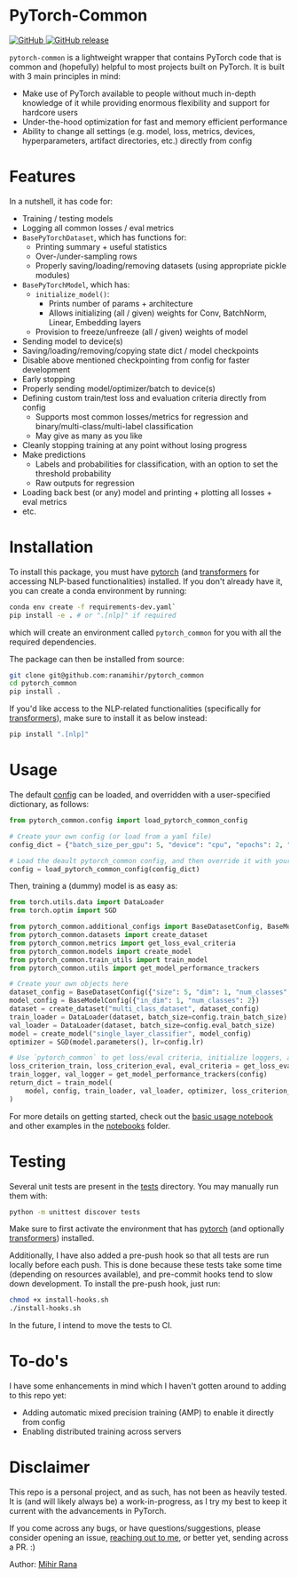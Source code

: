 
# PyTorch-Common
<p>
    <a href="https://github.com/ranamihir/pytorch_common/blob/master/LICENSE">
        <img alt="GitHub" src="https://img.shields.io/github/license/ranamihir/pytorch_common.svg">
    </a>
    <a href="https://github.com/ranamihir/pytorch_common/releases">
        <img alt="GitHub release" src="https://img.shields.io/github/release/ranamihir/pytorch_common.svg">
    </a>
</p>

`pytorch-common` is a lightweight wrapper that contains PyTorch code that is common and (hopefully) helpful to most projects built on PyTorch. It is built with 3 main principles in mind:
- Make use of PyTorch available to people without much in-depth knowledge of it while providing enormous flexibility and support for hardcore users
- Under-the-hood optimization for fast and memory efficient performance
- Ability to change all settings (e.g. model, loss, metrics, devices, hyperparameters, artifact directories, etc.) directly from config

# Features

In a nutshell, it has code for:
  - Training / testing models
  - Logging all common losses / eval metrics
  - `BasePyTorchDataset`, which has functions for:
    - Printing summary + useful statistics
    - Over-/under-sampling rows
    - Properly saving/loading/removing datasets (using appropriate pickle modules)
  - `BasePyTorchModel`, which has:
    - `initialize_model()`:
      - Prints number of params + architecture
      - Allows initializing (all / given) weights for Conv, BatchNorm, Linear, Embedding layers
    - Provision to freeze/unfreeze (all / given) weights of model
  - Sending model to device(s)
  - Saving/loading/removing/copying state dict / model checkpoints
  - Disable above mentioned checkpointing from config for faster development
  - Early stopping
  - Properly sending model/optimizer/batch to device(s)
  - Defining custom train/test loss and evaluation criteria directly from config
    - Supports most common losses/metrics for regression and binary/multi-class/multi-label classification
    - May give as many as you like
  - Cleanly stopping training at any point without losing progress
  - Make predictions
    - Labels and probabilities for classification, with an option to set the threshold probability
    - Raw outputs for regression
  - Loading back best (or any) model and printing + plotting all losses + eval metrics
  - etc.

# Installation
To install this package, you must have [pytorch](https://pytorch.org/) (and [transformers](https://github.com/huggingface/transformers) for accessing NLP-based functionalities) installed.
If you don't already have it, you can create a conda environment by running:
```bash
conda env create -f requirements-dev.yaml`
pip install -e . # or ".[nlp]" if required
```
which will create an environment called `pytorch_common` for you with all the required dependencies.


The package can then be installed from source:
```bash
git clone git@github.com:ranamihir/pytorch_common
cd pytorch_common
pip install .
```

If you'd like access to the NLP-related functionalities (specifically for [transformers](https://github.com/huggingface/transformers/)), make sure to install it as below instead:
```bash
pip install ".[nlp]"
```

# Usage

The default [config](https://github.com/ranamihir/pytorch_common/blob/master/pytorch_common/configs/config.yaml) can be loaded, and overridden with a user-specified dictionary, as follows:
```python
from pytorch_common.config import load_pytorch_common_config

# Create your own config (or load from a yaml file)
config_dict = {"batch_size_per_gpu": 5, "device": "cpu", "epochs": 2, "lr": 1e-3, "disable_checkpointing": True}

# Load the deault pytorch_common config, and then override it with your own custom one
config = load_pytorch_common_config(config_dict)
```

Then, training a (dummy) model is as easy as:
```python
from torch.utils.data import DataLoader
from torch.optim import SGD

from pytorch_common.additional_configs import BaseDatasetConfig, BaseModelConfig
from pytorch_common.datasets import create_dataset
from pytorch_common.metrics import get_loss_eval_criteria
from pytorch_common.models import create_model
from pytorch_common.train_utils import train_model
from pytorch_common.utils import get_model_performance_trackers

# Create your own objects here
dataset_config = BaseDatasetConfig({"size": 5, "dim": 1, "num_classes": 2})
model_config = BaseModelConfig({"in_dim": 1, "num_classes": 2})
dataset = create_dataset("multi_class_dataset", dataset_config)
train_loader = DataLoader(dataset, batch_size=config.train_batch_size)
val_loader = DataLoader(dataset, batch_size=config.eval_batch_size)
model = create_model("single_layer_classifier", model_config)
optimizer = SGD(model.parameters(), lr=config.lr)

# Use `pytorch_common` to get loss/eval criteria, initialize loggers, and train the model
loss_criterion_train, loss_criterion_eval, eval_criteria = get_loss_eval_criteria(config, reduction="mean")
train_logger, val_logger = get_model_performance_trackers(config)
return_dict = train_model(
    model, config, train_loader, val_loader, optimizer, loss_criterion_train, loss_criterion_eval, eval_criteria, train_logger, val_logger
)
```
For more details on getting started, check out the [basic usage notebook](https://github.com/ranamihir/pytorch_common/blob/master/notebooks/basic_usage.ipynb) and other examples in the [notebooks](https://github.com/ranamihir/pytorch_common/blob/master/notebooks/) folder.

# Testing

Several unit tests are present in the [tests](https://github.com/ranamihir/pytorch_common/tree/master/tests) directory. You may manually run them with:

```bash
python -m unittest discover tests
```

Make sure to first activate the environment that has [pytorch](https://pytorch.org/) (and optionally [transformers](https://github.com/huggingface/transformers)) installed.

Additionally, I have also added a pre-push hook so that all tests are run locally before each push.
This is done because these tests take some time (depending on resources available), and pre-commit hooks tend to slow down development.
To install the pre-push hook, just run:

```bash
chmod +x install-hooks.sh
./install-hooks.sh
```

In the future, I intend to move the tests to CI.

# To-do's

I have some enhancements in mind which I haven't gotten around to adding to this repo yet:
  - Adding automatic mixed precision training (AMP) to enable it directly from config
  - Enabling distributed training across servers


# Disclaimer

This repo is a personal project, and as such, has not been as heavily tested. It is (and will likely always be) a work-in-progress, as I try my best to keep it current with the advancements in PyTorch.

If you come across any bugs, or have questions/suggestions, please consider opening an issue, [reaching out to me](mailto:ranamihir@gmail.com), or better yet, sending across a PR. :)

Author: [Mihir Rana](https://github.com/ranamihir)
